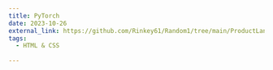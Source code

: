 ```yaml
---
title: PyTorch
date: 2023-10-26
external_link: https://github.com/Rinkey61/Random1/tree/main/ProductLandingPage
tags:
  - HTML & CSS
  
---
```




<!--more-->

